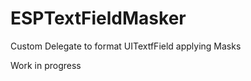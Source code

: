 ESPTextFieldMasker
==================

Custom Delegate to format UITextfField applying Masks

Work in progress

